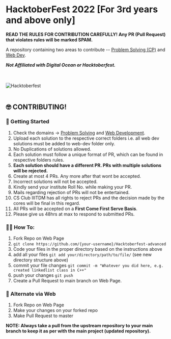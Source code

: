 # HacktoberFest 2022 [For 3rd years and above only]
**READ THE RULES FOR CONTRIBUTION CAREFULLY! Any PR (Pull Request) that violates rules will be marked SPAM.**

A repository containing two areas to contribute -- [Problem Solving (CP)](cp) and [Web Dev](webdev).

***Not Affiliated with Digital Ocean or Hacktoberfest.***

<br/><br/>
<picture>
  <source media="(prefers-color-scheme: dark)" srcset="logo-hacktoberfest-dark.png">
  <source media="(prefers-color-scheme: light)" srcset="logo-hacktoberfest-light.png">
  <img alt="Hacktoberfest">
</picture>
<br/><br/>

## :nerd_face: CONTRIBUTING!

### :rocket: Getting Started
1. Check the domains -> [Problem Solving](cp) and [Web Development](webdev).
2. Upload each solution to the respective correct folders i.e. all web dev solutions must be added to web-dev folder only.
3. No Duplications of solutions allowed.
4. Each solution must follow a unique format of PR, which can be found in respective folders rules.
5. **Each solution should have a different PR. PRs with multiple solutions will be rejected.**
6. Create at most 4 PRs. Any more after that wont be accepted.
7. Incorrect solutions will not be accepted.
8. Kindly send your institute Roll No. while making your PR.
9. Mails regarding rejection of PRs will not be entertained.
10. CS Club IIITDM has all rights to reject PRs and the decision made by the cores will be final in this regard.
11. All PRs will be accepted on a **First Come First Serve Basis**. 
12. Please give us 48hrs at max to respond to submitted PRs.


### :man_shrugging: How To:

1. Fork Repo on Web Page
2. `git clone https://github.com/{your-username}/Hacktoberfest-advanced`
3. Code your files in the proper directory based on the instructions above
4. add all your files `git add your/directory/path/to/file/` (see new directory structure above)
5. commit your file changes `git commit -m "Whatever you did here, e.g. created linkedlist class in C++"`
6. push your changes `git push`
7. Create a Pull Request to main branch on Web Page. 

### :ghost: Alternate via Web

1. Fork Repo on Web Page
2. Make your changes on your forked repo
3. Make Pull Request to master

**NOTE: Always take a pull from the upstream repository to your main branch to keep it as per with the main project (updated repository).**
